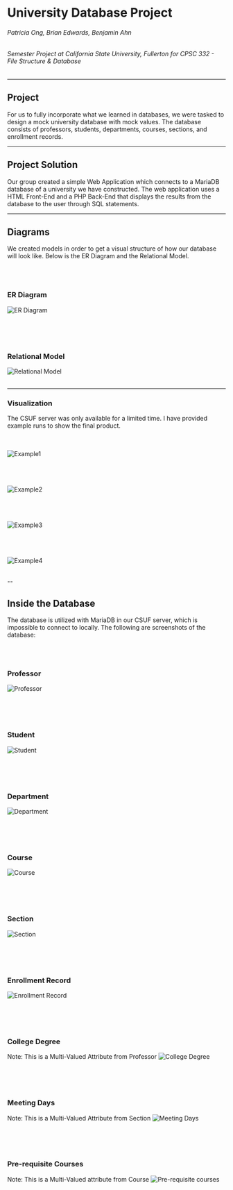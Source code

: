 # University Database Project
###### Patricia Ong, Brian Edwards, Benjamin Ahn
###### Semester Project at California State University, Fullerton for CPSC 332 - File Structure & Database

---
## Project
For us to fully incorporate what we learned in databases, we were tasked to design a mock university database with mock values. The database consists of professors, students, departments, courses, sections, and enrollment records.

---
## Project Solution
Our group created a simple Web Application which connects to a MariaDB database of a university we have constructed. The web application uses a HTML Front-End and a PHP Back-End that displays the results from the database to the user through SQL statements.

---
## Diagrams
We created models in order to get a visual structure of how our database will look like. Below is the ER Diagram and the Relational Model. 

<br/><br/>
### ER Diagram
![ER Diagram](https://github.com/patriciaong977/UniversityDatabase/blob/main/READ.ME%20Pictures/ERDiagram.PNG)
<br/><br/>

<br/><br/>
### Relational Model
![Relational Model](https://github.com/patriciaong977/UniversityDatabase/blob/main/READ.ME%20Pictures/RelationalModel.PNG)
<br/><br/>

---
### Visualization
The CSUF server was only available for a limited time. I have provided example runs to show the final product.

<br/><br/>
![Example1](https://github.com/patriciaong977/UniversityDatabase/blob/main/READ.ME%20Pictures/Example%201.gif)
<br/><br/>

<br/><br/>
![Example2](https://github.com/patriciaong977/UniversityDatabase/blob/main/READ.ME%20Pictures/Example%202.gif)
<br/><br/>

<br/><br/>
![Example3](https://github.com/patriciaong977/UniversityDatabase/blob/main/READ.ME%20Pictures/Example%203.gif)
<br/><br/>

<br/><br/>
![Example4](https://github.com/patriciaong977/UniversityDatabase/blob/main/READ.ME%20Pictures/Example%204.gif)
<br/><br/>

-- 
## Inside the Database
The database is utilized with MariaDB in our CSUF server, which is impossible to connect to locally. The following are screenshots of the database: 

<br/><br/>
### Professor
![Professor](https://github.com/patriciaong977/UniversityDatabase/blob/main/READ.ME%20Pictures/Professor.png)
<br/><br/>

<br/><br/>
### Student
![Student](https://github.com/patriciaong977/UniversityDatabase/blob/main/READ.ME%20Pictures/Student.png)
<br/><br/>

<br/><br/>
### Department
![Department](https://github.com/patriciaong977/UniversityDatabase/blob/main/READ.ME%20Pictures/Department.png)
<br/><br/>

<br/><br/>
### Course
![Course](https://github.com/patriciaong977/UniversityDatabase/blob/main/READ.ME%20Pictures/Course.png)
<br/><br/>

<br/><br/>
### Section
![Section](https://github.com/patriciaong977/UniversityDatabase/blob/main/READ.ME%20Pictures/Section.png)
<br/><br/>

<br/><br/>
### Enrollment Record
![Enrollment Record](https://github.com/patriciaong977/UniversityDatabase/blob/main/READ.ME%20Pictures/Enrollment.png)
<br/><br/>

<br/><br/>
### College Degree
Note: This is a Multi-Valued Attribute from Professor
![College Degree](https://github.com/patriciaong977/UniversityDatabase/blob/main/READ.ME%20Pictures/College%20Degree.png)
<br/><br/>

<br/><br/>
### Meeting Days
Note: This is a Multi-Valued Attribute from Section
![Meeting Days](https://github.com/patriciaong977/UniversityDatabase/blob/main/READ.ME%20Pictures/Meeting%20Days.png)
<br/><br/>

<br/><br/>
### Pre-requisite Courses
Note: This is a Multi-Valued attribute from Course
![Pre-requisite courses](https://github.com/patriciaong977/UniversityDatabase/blob/main/READ.ME%20Pictures/PreReq%20Courses.png)
<br/><br/>



